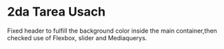 


# 2da Tarea Usach



Fixed header to fulfill the background color inside the main container,then checked use of Flexbox, slider and Mediaquerys.